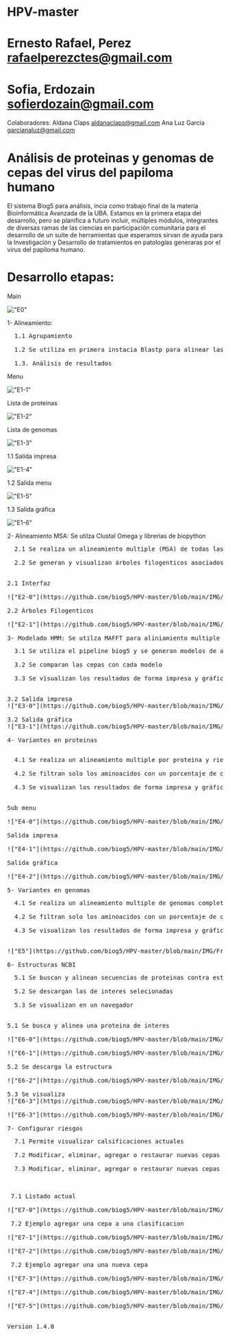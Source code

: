 # HPV-master

# Ernesto Rafael, Perez rafaelperezctes@gmail.com 
# Sofia, Erdozain sofierdozain@gmail.com

Colaboradores: Aldana Claps aldanaclaps@gmail.com Ana Luz Garcia garcianaluz@gmail.com
# Análisis de proteinas y genomas de cepas del virus del papiloma humano

El sistema Biog5 para análisis, incia como trabajo final de la materia Bioinformática Avanzada de la UBA. Estamos en la primera etapa del desarrollo, pero se planifica a futuro incluir, múltiples módulos, integrantes de diversas ramas de las ciencias en participación comunitaria para el desarrollo de un suite de herramientas que esperamos sirvan de ayuda para la Investigación y Desarrollo de tratamientos en patologías generaras por el virus del papiloma humano.

# Desarrollo etapas:

Main 

!["E0"](https://github.com/biog5/HPV-master/blob/main/IMG/FrontEnd/A-R0.png)

1- Alineamiento: 
<pre>
  1.1 Agrupamiento
  
  1.2 Se utiliza en primera instacia Blastp para alinear las proteinas de cepas de alto riesgo contra las demas cepas
  
  1.3. Análisis de resultados 
</pre>
Menu

!["E1-1"](https://github.com/biog5/HPV-master/blob/main/IMG/FrontEnd/A-R1-1.png)

Lista de proteinas 

!["E1-2"](https://github.com/biog5/HPV-master/blob/main/IMG/FrontEnd/A-R1-2.png)

Lista de genomas

!["E1-3"](https://github.com/biog5/HPV-master/blob/main/IMG/FrontEnd/A-R1-3.png)

1.1 Salida impresa

!["E1-4"](https://github.com/biog5/HPV-master/blob/main/IMG/FrontEnd/A-R1-4.png)

1.2 Salida menu

!["E1-5"](https://github.com/biog5/HPV-master/blob/main/IMG/FrontEnd/A-R1-5.png)

1.3 Salida gráfica

!["E1-6"](https://github.com/biog5/HPV-master/blob/main/IMG/FrontEnd/A-R1-6.png)

2- Alineamiento MSA: Se utilza Clustal Omega y librerias de biopython

<pre>
  2.1 Se realiza un alineamiento multiple (MSA) de todas las proteinas aprupadas por riesgos 
  
  2.2 Se generan y visualizan árboles filogenticos asociados a cada proteina
</pr>

2.1 Interfaz 

!["E2-0"](https://github.com/biog5/HPV-master/blob/main/IMG/FrontEnd/A-R2-0.png)

2.2 Árboles Filogenticos

!["E2-1"](https://github.com/biog5/HPV-master/blob/main/IMG/FrontEnd/A-R2-1.png)

3- Modelado HMM: Se utilza MAFFT para aliniamiento multiple y HMMER para modelos HMM
<pre>
  3.1 Se utiliza el pipeline biog5 y se generan modelos de altos riesgo para poteinas E1, E2, E7, L1, L2
  
  3.2 Se comparan las cepas con cada modelo

  3.3 Se visualizan los resultados de forma impresa y gráfica
</pr>

3.2 Salida impresa
!["E3-0"](https://github.com/biog5/HPV-master/blob/main/IMG/FrontEnd/A-R3-0.png)

3.2 Salida gráfica
!["E3-1"](https://github.com/biog5/HPV-master/blob/main/IMG/FrontEnd/A-R3-1.png)

4- Variantes en proteinas

<pre>
  4.1 Se realiza un alineamiento multiple por proteina y riesgo
  
  4.2 Se filtran solo los aminoacidos con un porcentaje de conservación ingresado

  4.3 Se visualizan los resultados de forma impresa y gráfica
</pr>

Sub menu
 
!["E4-0"](https://github.com/biog5/HPV-master/blob/main/IMG/FrontEnd/A-R4-0.png)

Salida impresa

!["E4-1"](https://github.com/biog5/HPV-master/blob/main/IMG/FrontEnd/A-R4-1.png)

Salida gráfica

!["E4-2"](https://github.com/biog5/HPV-master/blob/main/IMG/FrontEnd/A-R4-2.png)

5- Variantes en genomas
<pre>
  4.1 Se realiza un alineamiento multiple de genomas completos dos o más
  
  4.2 Se filtran solo los aminoacidos con un porcentaje de conservación ingresado

  4.3 Se visualizan los resultados de forma impresa y gráfica
</pr>

!["E5"](https://github.com/biog5/HPV-master/blob/main/IMG/FrontEnd/A-R5.png)

6- Estructuras NCBI
<pre>
  5.1 Se buscan y alinean secuencias de proteinas contra estructuras del NCBI (pdb)
  
  5.2 Se descargan las de interes selecionadas

  5.3 Se visualizan en un navegador
</pr>

5.1 Se busca y alinea una proteina de interes

!["E6-0"](https://github.com/biog5/HPV-master/blob/main/IMG/FrontEnd/A-R6-0.png)

!["E6-1"](https://github.com/biog5/HPV-master/blob/main/IMG/FrontEnd/A-R6-1.png)

5.2 Se descarga la estructura

!["E6-2"](https://github.com/biog5/HPV-master/blob/main/IMG/FrontEnd/A-R6-2.png)

5.3 Se visualiza
!["E6-3"](https://github.com/biog5/HPV-master/blob/main/IMG/FrontEnd/A-R6-3.png)

!["E6-3"](https://github.com/biog5/HPV-master/blob/main/IMG/FrontEnd/A-R6-3.png)

7- Configurar riesgos
<pre>
  7.1 Permite visualizar calsificaciones actuales
  
  7.2 Modificar, eliminar, agregar o restaurar nuevas cepas a las Clasificaciones

  7.3 Modificar, eliminar, agregar o restaurar nuevas cepas a las Base de Datos 

</pr>

 7.1 Listado actual

!["E7-0"](https://github.com/biog5/HPV-master/blob/main/IMG/FrontEnd/A-R7-0.png)

 7.2 Ejemplo agregar una cepa a una clasificacion
 
!["E7-1"](https://github.com/biog5/HPV-master/blob/main/IMG/FrontEnd/A-R7-1.png)

!["E7-2"](https://github.com/biog5/HPV-master/blob/main/IMG/FrontEnd/A-R7-2.png)

 7.2 Ejemplo agregar una una nueva cepa
 
!["E7-3"](https://github.com/biog5/HPV-master/blob/main/IMG/FrontEnd/A-R7-3.png)

!["E7-4"](https://github.com/biog5/HPV-master/blob/main/IMG/FrontEnd/A-R7-4.png)

!["E7-5"](https://github.com/biog5/HPV-master/blob/main/IMG/FrontEnd/A-R7-5.png)


Version 1.4.0